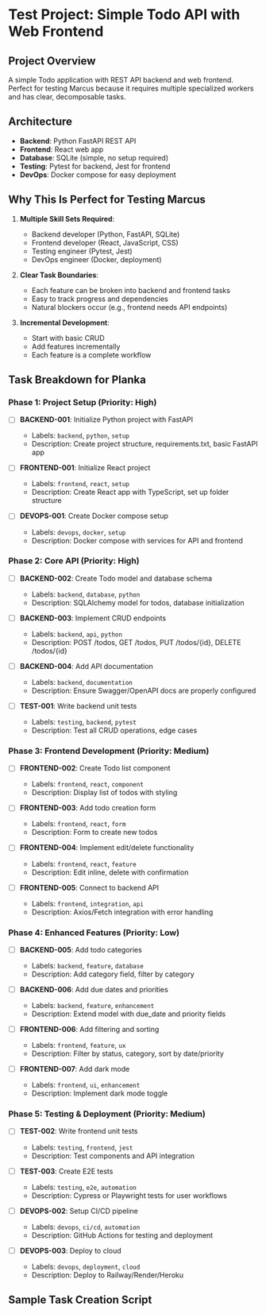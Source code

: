 # Test Project: Simple Todo API with Web Frontend

## Project Overview
A simple Todo application with REST API backend and web frontend. Perfect for testing Marcus because it requires multiple specialized workers and has clear, decomposable tasks.

## Architecture
- **Backend**: Python FastAPI REST API
- **Frontend**: React web app
- **Database**: SQLite (simple, no setup required)
- **Testing**: Pytest for backend, Jest for frontend
- **DevOps**: Docker compose for easy deployment

## Why This Is Perfect for Testing Marcus

1. **Multiple Skill Sets Required**:
   - Backend developer (Python, FastAPI, SQLite)
   - Frontend developer (React, JavaScript, CSS)
   - Testing engineer (Pytest, Jest)
   - DevOps engineer (Docker, deployment)

2. **Clear Task Boundaries**:
   - Each feature can be broken into backend and frontend tasks
   - Easy to track progress and dependencies
   - Natural blockers occur (e.g., frontend needs API endpoints)

3. **Incremental Development**:
   - Start with basic CRUD
   - Add features incrementally
   - Each feature is a complete workflow

## Task Breakdown for Planka

### Phase 1: Project Setup (Priority: High)
- [ ] **BACKEND-001**: Initialize Python project with FastAPI
  - Labels: `backend`, `python`, `setup`
  - Description: Create project structure, requirements.txt, basic FastAPI app
  
- [ ] **FRONTEND-001**: Initialize React project
  - Labels: `frontend`, `react`, `setup`
  - Description: Create React app with TypeScript, set up folder structure

- [ ] **DEVOPS-001**: Create Docker compose setup
  - Labels: `devops`, `docker`, `setup`
  - Description: Docker compose with services for API and frontend

### Phase 2: Core API (Priority: High)
- [ ] **BACKEND-002**: Create Todo model and database schema
  - Labels: `backend`, `database`, `python`
  - Description: SQLAlchemy model for todos, database initialization
  
- [ ] **BACKEND-003**: Implement CRUD endpoints
  - Labels: `backend`, `api`, `python`
  - Description: POST /todos, GET /todos, PUT /todos/{id}, DELETE /todos/{id}
  
- [ ] **BACKEND-004**: Add API documentation
  - Labels: `backend`, `documentation`
  - Description: Ensure Swagger/OpenAPI docs are properly configured

- [ ] **TEST-001**: Write backend unit tests
  - Labels: `testing`, `backend`, `pytest`
  - Description: Test all CRUD operations, edge cases

### Phase 3: Frontend Development (Priority: Medium)
- [ ] **FRONTEND-002**: Create Todo list component
  - Labels: `frontend`, `react`, `component`
  - Description: Display list of todos with styling
  
- [ ] **FRONTEND-003**: Add todo creation form
  - Labels: `frontend`, `react`, `form`
  - Description: Form to create new todos
  
- [ ] **FRONTEND-004**: Implement edit/delete functionality
  - Labels: `frontend`, `react`, `feature`
  - Description: Edit inline, delete with confirmation

- [ ] **FRONTEND-005**: Connect to backend API
  - Labels: `frontend`, `integration`, `api`
  - Description: Axios/Fetch integration with error handling

### Phase 4: Enhanced Features (Priority: Low)
- [ ] **BACKEND-005**: Add todo categories
  - Labels: `backend`, `feature`, `database`
  - Description: Add category field, filter by category
  
- [ ] **BACKEND-006**: Add due dates and priorities
  - Labels: `backend`, `feature`, `enhancement`
  - Description: Extend model with due_date and priority fields

- [ ] **FRONTEND-006**: Add filtering and sorting
  - Labels: `frontend`, `feature`, `ux`
  - Description: Filter by status, category, sort by date/priority

- [ ] **FRONTEND-007**: Add dark mode
  - Labels: `frontend`, `ui`, `enhancement`
  - Description: Implement dark mode toggle

### Phase 5: Testing & Deployment (Priority: Medium)
- [ ] **TEST-002**: Write frontend unit tests
  - Labels: `testing`, `frontend`, `jest`
  - Description: Test components and API integration

- [ ] **TEST-003**: Create E2E tests
  - Labels: `testing`, `e2e`, `automation`
  - Description: Cypress or Playwright tests for user workflows

- [ ] **DEVOPS-002**: Setup CI/CD pipeline
  - Labels: `devops`, `ci/cd`, `automation`
  - Description: GitHub Actions for testing and deployment

- [ ] **DEVOPS-003**: Deploy to cloud
  - Labels: `devops`, `deployment`, `cloud`
  - Description: Deploy to Railway/Render/Heroku

## Sample Task Creation Script
